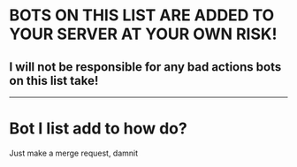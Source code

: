 # BOTS ON THIS LIST ARE ADDED TO YOUR SERVER **AT YOUR OWN RISK**!
## I will not be responsible for any bad actions bots on this list take!
-------------------------
# Bot I list add to how do?
Just make a merge request, damnit
